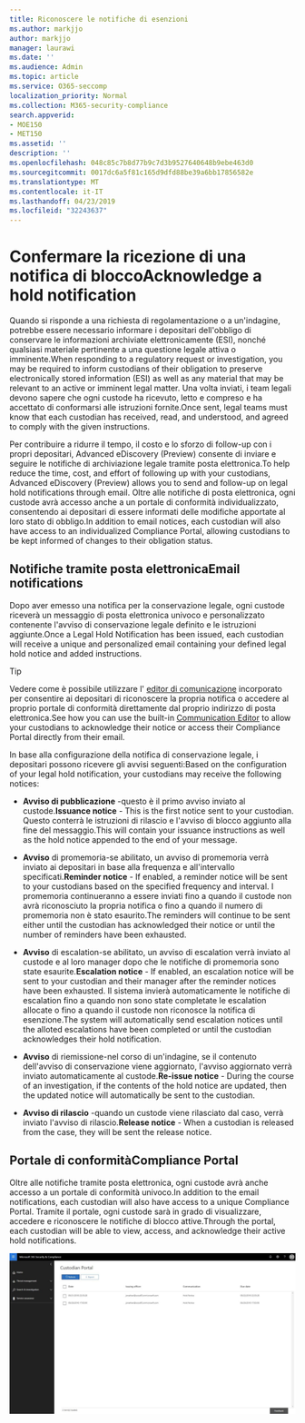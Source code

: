 ```yaml
---
title: Riconoscere le notifiche di esenzioni
ms.author: markjjo
author: markjjo
manager: laurawi
ms.date: ''
ms.audience: Admin
ms.topic: article
ms.service: O365-seccomp
localization_priority: Normal
ms.collection: M365-security-compliance
search.appverid:
- MOE150
- MET150
ms.assetid: ''
description: ''
ms.openlocfilehash: 048c85c7b8d77b9c7d3b9527640648b9ebe463d0
ms.sourcegitcommit: 0017dc6a5f81c165d9dfd88be39a6bb17856582e
ms.translationtype: MT
ms.contentlocale: it-IT
ms.lasthandoff: 04/23/2019
ms.locfileid: "32243637"
---
```

# <a name="acknowledge-a-hold-notification"></a><span data-ttu-id="703c0-102">Confermare la ricezione di una notifica di blocco</span><span class="sxs-lookup"><span data-stu-id="703c0-102">Acknowledge a hold notification</span></span> 
<span data-ttu-id="703c0-103">Quando si risponde a una richiesta di regolamentazione o a un'indagine, potrebbe essere necessario informare i depositari dell'obbligo di conservare le informazioni archiviate elettronicamente (ESI), nonché qualsiasi materiale pertinente a una questione legale attiva o imminente.</span><span class="sxs-lookup"><span data-stu-id="703c0-103">When responding to a regulatory request or investigation, you may be required to  inform custodians of their obligation to preserve electronically stored information (ESI) as well as any material that may be relevant to an active or imminent legal matter.</span></span> <span data-ttu-id="703c0-104">Una volta inviati, i team legali devono sapere che ogni custode ha ricevuto, letto e compreso e ha accettato di conformarsi alle istruzioni fornite.</span><span class="sxs-lookup"><span data-stu-id="703c0-104">Once sent, legal teams must know that each custodian has received, read, and understood, and agreed to comply with the given instructions.</span></span>

<span data-ttu-id="703c0-105">Per contribuire a ridurre il tempo, il costo e lo sforzo di follow-up con i propri depositari, Advanced eDiscovery (Preview) consente di inviare e seguire le notifiche di archiviazione legale tramite posta elettronica.</span><span class="sxs-lookup"><span data-stu-id="703c0-105">To help reduce the time, cost, and effort of following up with your custodians,  Advanced eDiscovery (Preview) allows you to send and follow-up on legal hold notifications through email.</span></span> <span data-ttu-id="703c0-106">Oltre alle notifiche di posta elettronica, ogni custode avrà accesso anche a un portale di conformità individualizzato, consentendo ai depositari di essere informati delle modifiche apportate al loro stato di obbligo.</span><span class="sxs-lookup"><span data-stu-id="703c0-106">In addition to email notices, each custodian will also have access to an individualized Compliance Portal, allowing custodians to be kept informed of changes to their obligation status.</span></span>

## <a name="email-notifications"></a><span data-ttu-id="703c0-107">Notifiche tramite posta elettronica</span><span class="sxs-lookup"><span data-stu-id="703c0-107">Email notifications</span></span>
<span data-ttu-id="703c0-108">Dopo aver emesso una notifica per la conservazione legale, ogni custode riceverà un messaggio di posta elettronica univoco e personalizzato contenente l'avviso di conservazione legale definito e le istruzioni aggiunte.</span><span class="sxs-lookup"><span data-stu-id="703c0-108">Once a Legal Hold Notification has been issued, each custodian will receive a unique and personalized email containing your defined legal hold notice and added instructions.</span></span> 

> [!Tip] 
> <span data-ttu-id="703c0-109">Vedere come è possibile utilizzare l' [editor di comunicazione](using-communications-editor.md) incorporato per consentire ai depositari di riconoscere la propria notifica o accedere al proprio portale di conformità direttamente dal proprio indirizzo di posta elettronica.</span><span class="sxs-lookup"><span data-stu-id="703c0-109">See how you can use the built-in  [Communication Editor](using-communications-editor.md) to allow your custodians to acknowledge their notice or access their Compliance Portal directly from their email.</span></span>

<span data-ttu-id="703c0-110">In base alla configurazione della notifica di conservazione legale, i depositari possono ricevere gli avvisi seguenti:</span><span class="sxs-lookup"><span data-stu-id="703c0-110">Based on the configuration of your legal hold notification, your custodians may receive the following notices:</span></span> 

- <span data-ttu-id="703c0-111">**Avviso di pubblicazione** -questo è il primo avviso inviato al custode.</span><span class="sxs-lookup"><span data-stu-id="703c0-111">**Issuance notice** - This is the first notice sent to your custodian.</span></span> <span data-ttu-id="703c0-112">Questo conterrà le istruzioni di rilascio e l'avviso di blocco aggiunto alla fine del messaggio.</span><span class="sxs-lookup"><span data-stu-id="703c0-112">This will contain your issuance instructions as well as the hold notice appended to the end of your message.</span></span>

- <span data-ttu-id="703c0-113">**Avviso** di promemoria-se abilitato, un avviso di promemoria verrà inviato ai depositari in base alla frequenza e all'intervallo specificati.</span><span class="sxs-lookup"><span data-stu-id="703c0-113">**Reminder notice** - If enabled, a reminder notice will be sent to your custodians based on the specified frequency and interval.</span></span> <span data-ttu-id="703c0-114">I promemoria continueranno a essere inviati fino a quando il custode non avrà riconosciuto la propria notifica o fino a quando il numero di promemoria non è stato esaurito.</span><span class="sxs-lookup"><span data-stu-id="703c0-114">The reminders will continue to be sent either until the custodian has acknowledged their notice or until the number of reminders have been exhausted.</span></span>

- <span data-ttu-id="703c0-115">**Avviso** di escalation-se abilitato, un avviso di escalation verrà inviato al custode e al loro manager dopo che le notifiche di promemoria sono state esaurite.</span><span class="sxs-lookup"><span data-stu-id="703c0-115">**Escalation notice** - If enabled, an escalation notice will be sent to your custodian and their manager after the reminder notices have been exhausted.</span></span> <span data-ttu-id="703c0-116">Il sistema invierà automaticamente le notifiche di escalation fino a quando non sono state completate le escalation allocate o fino a quando il custode non riconosce la notifica di esenzione.</span><span class="sxs-lookup"><span data-stu-id="703c0-116">The system will automatically send escalation notices until the alloted escalations have been completed or until the custodian acknowledges their hold notification.</span></span>

- <span data-ttu-id="703c0-117">**Avviso** di riemissione-nel corso di un'indagine, se il contenuto dell'avviso di conservazione viene aggiornato, l'avviso aggiornato verrà inviato automaticamente al custode.</span><span class="sxs-lookup"><span data-stu-id="703c0-117">**Re-issue notice** - During the course of an investigation, if the contents of the hold notice are updated, then the updated notice will automatically be sent to the custodian.</span></span>

- <span data-ttu-id="703c0-118">**Avviso di rilascio** -quando un custode viene rilasciato dal caso, verrà inviato l'avviso di rilascio.</span><span class="sxs-lookup"><span data-stu-id="703c0-118">**Release notice** - When a custodian is released from the case, they will be sent the release notice.</span></span> 

## <a name="compliance-portal"></a><span data-ttu-id="703c0-119">Portale di conformità</span><span class="sxs-lookup"><span data-stu-id="703c0-119">Compliance Portal</span></span>
<span data-ttu-id="703c0-120">Oltre alle notifiche tramite posta elettronica, ogni custode avrà anche accesso a un portale di conformità univoco.</span><span class="sxs-lookup"><span data-stu-id="703c0-120">In addition to the email notifications, each custodian will also have access to a unique Compliance Portal.</span></span> <span data-ttu-id="703c0-121">Tramite il portale, ogni custode sarà in grado di visualizzare, accedere e riconoscere le notifiche di blocco attive.</span><span class="sxs-lookup"><span data-stu-id="703c0-121">Through the portal, each custodian will be able to view, access, and acknowledge their active hold notifications.</span></span>

![Portale di conformità per un custode](../media/CustodianPortal.jpg)
